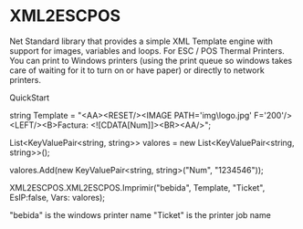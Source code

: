 XML2ESCPOS
==========

Net Standard library that provides a simple XML Template engine with support for images, variables and loops. 
For ESC / POS Thermal Printers. 
You can print to Windows printers (using the print queue so windows takes care of waiting for it to turn on or have paper) or directly to network printers. 

QuickStart

string Template = "\<AA\>\<RESET/\>\<IMAGE PATH='img\\logo.jpg' F='200'/\>\<LEFT/\>\<B\>Factura: \<![CDATA[Num]]\>\<BR>\<AA/>";				

List<KeyValuePair<string, string>> valores = new List<KeyValuePair<string, string>>();

valores.Add(new KeyValuePair<string, string>("Num", "1234546"));

XML2ESCPOS.XML2ESCPOS.Imprimir("bebida", Template, "Ticket", EsIP:false, Vars: valores);

"bebida" is the windows printer name
"Ticket" is the printer job name
